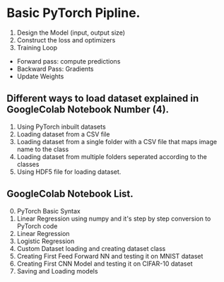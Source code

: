 # Basic PyTorch Pipline.

1. Design the Model (input, output size)
2. Construct the loss and optimizers
3. Training Loop
  - Forward pass: compute predictions
  - Backward Pass: Gradients
  - Update Weights

## Different ways to load dataset explained in GoogleColab Notebook Number (4). 
1. Using PyTorch inbuilt datasets  
2. Loading dataset from a CSV file 
3. Loading dataset from a single folder with a CSV file that maps image name to the class
4. Loading dataset from multiple folders seperated according to the classes
5. Using HDF5 file for loading dataset.

## GoogleColab Notebook List. 
0. PyTorch Basic Syntax
1. Linear Regression using numpy and it's step by step conversion to PyTorch code
2. Linear Regression 
3. Logistic Regression 
4. Custom Dataset loading and creating dataset class
5. Creating First Feed Forward NN and testing it on MNIST dataset
6. Creating First CNN Model and testing it on CIFAR-10 dataset 
7. Saving and Loading models
